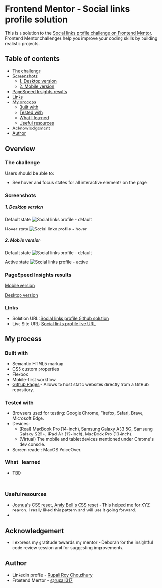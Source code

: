 # Frontend Mentor - Social links profile solution

This is a solution to the [Social links profile challenge on Frontend Mentor](https://www.frontendmentor.io/challenges/social-links-profile-UG32l9m6dQ). Frontend Mentor challenges help you improve your coding skills by building realistic projects.

## Table of contents

- [The challenge](#the-challenge)
- [Screenshots](#screenshots)
  - [1. Desktop version](#1-desktop-version)
  - [2. Mobile version](#2-mobile-version)
- [PageSpeed Insights results](#pagespeed-insights-results)
- [Links](#links)
- [My process](#my-process)
  - [Built with](#built-with)
  - [Tested with](#tested-with)
  - [What I learned](#what-i-learned)
  - [Useful resources](#useful-resources)
- [Acknowledgement](#acknowledgement)
- [Author](#author)

## Overview

### The challenge

Users should be able to:

- See hover and focus states for all interactive elements on the page

### Screenshots

##### 1. Desktop version

Default state
![Social links profile - default](./assets/screenshots/desktop/Social-links-profile-default.png)

Hover state
![Social links profile - hover](./assets/screenshots/desktop/Social-links-profile-hover.png)

##### 2. Mobile version

Default state
![Social links profile - default](./assets/screenshots/mobile/Social-links-profile-default.jpg)

Active state
![Social links profile - active](./assets/screenshots/mobile/Social-links-profile-active.jpg)

### PageSpeed Insights results

[Mobile version](https://pagespeed.web.dev/analysis/https-rupali317-github-io-social-links-profile-main/ca6guo7umb?form_factor=mobile)

[Desktop version](https://pagespeed.web.dev/analysis/https-rupali317-github-io-social-links-profile-main/ca6guo7umb?form_factor=desktop)

### Links

- Solution URL: [Social links profile Github solution](https://github.com/rupali317/social-links-profile-main)
- Live Site URL: [Social links profile live URL](https://rupali317.github.io/social-links-profile-main/)

## My process

### Built with

- Semantic HTML5 markup
- CSS custom properties
- Flexbox
- Mobile-first workflow
- [Github Pages](https://pages.github.com/) - Allows to host static websites directly from a GitHub repository.

### Tested with

- Browsers used for testing: Google Chrome, Firefox, Safari, Brave, Microsoft Edge.
- Devices:
  - (Real) MacBook Pro (14-inch), Samsung Galaxy A33 5G, Samsung Galaxy S20+, iPad Air (13-inch), MacBook Pro (13-inch).
  - (Virtual) The mobile and tablet devices mentioned under Chrome's dev console.
- Screen reader: MacOS VoiceOver.

### What I learned

- TBD

```html

```

```css

```

### Useful resources

- [Joshua's CSS reset](https://www.joshwcomeau.com/css/custom-css-reset/), [Andy Bell's CSS reset](https://piccalil.li/blog/a-more-modern-css-reset/) - This helped me for XYZ reason. I really liked this pattern and will use it going forward.
- []()

## Acknowledgement

- I express my gratitude towards my mentor - Deborah for the insightful code review session and for suggesting improvements.

## Author

- Linkedin profile - [Rupali Roy Choudhury](https://www.linkedin.com/in/rupali-rc/)
- Frontend Mentor - [@rupali317](https://www.frontendmentor.io/profile/rupali317)

